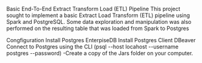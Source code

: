  Basic End-To-End Extract Transform Load (ETL) Pipeline
This project sought to implement a basic Extract Load Transform (ETL) pipeline using Spark and PostgreSQL. Some data exploration and manipulation was also performed on the resulting table that was loaded from Spark to Postgres

Congfiguration
Install Postgres EnterpiseDB Install Postgres Client DBeaver Connect to Postgres using the CLI (psql --host locahost --username postgres --password) -Create a copy of the Jars folder on your computer.
